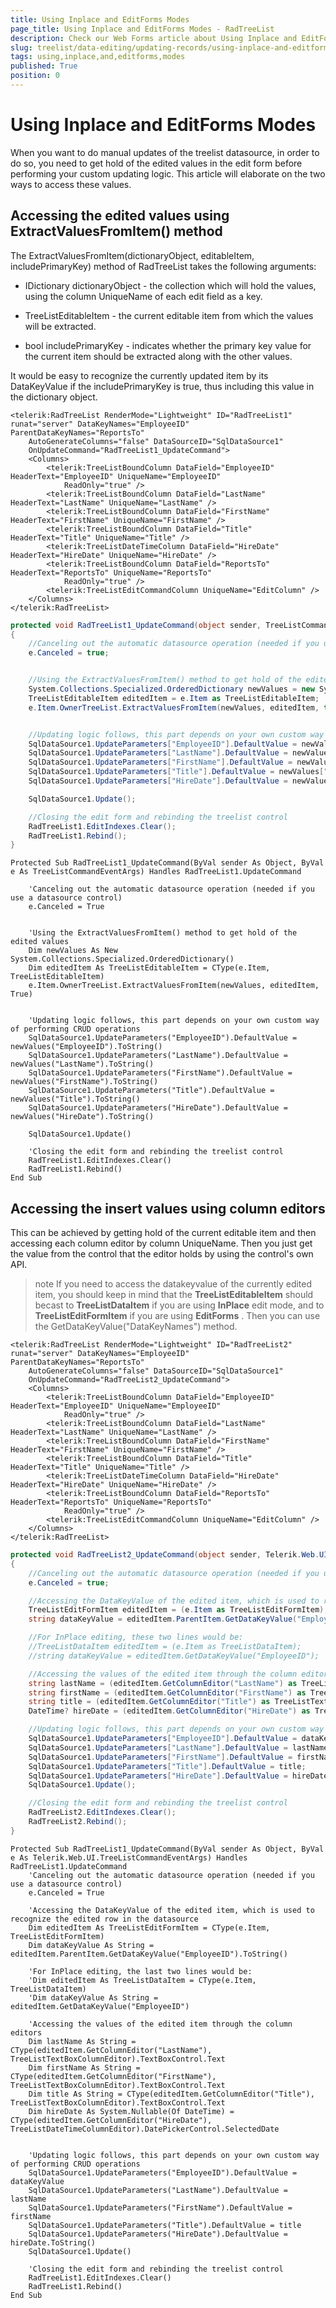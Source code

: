 ```yaml
---
title: Using Inplace and EditForms Modes
page_title: Using Inplace and EditForms Modes - RadTreeList
description: Check our Web Forms article about Using Inplace and EditForms Modes.
slug: treelist/data-editing/updating-records/using-inplace-and-editforms-modes
tags: using,inplace,and,editforms,modes
published: True
position: 0
---
```


# Using Inplace and EditForms Modes



When you want to do manual updates of the treelist datasource, in order to do so, you need to get hold of the edited values in the edit form before performing your custom updating logic. This article will elaborate on the two ways to access these values.

## Accessing the edited values using ExtractValuesFromItem() method

The ExtractValuesFromItem(dictionaryObject, editableItem, includePrimaryKey) method of RadTreeList takes the following arguments:

* IDictionary dictionaryObject - the collection which will hold the values, using the column UniqueName of each edit field as a key.

* TreeListEditableItem - the current editable item from which the values will be extracted.

* bool includePrimaryKey - indicates whether the primary key value for the current item should be extracted along with the other values.

It would be easy to recognize the currently updated item by its DataKeyValue if the includePrimaryKey is true, thus including this value in the dictionary object.



````ASPNET
<telerik:RadTreeList RenderMode="Lightweight" ID="RadTreeList1" runat="server" DataKeyNames="EmployeeID" ParentDataKeyNames="ReportsTo"
	AutoGenerateColumns="false" DataSourceID="SqlDataSource1"
	OnUpdateCommand="RadTreeList1_UpdateCommand">
	<Columns>
		<telerik:TreeListBoundColumn DataField="EmployeeID" HeaderText="EmployeeID" UniqueName="EmployeeID"
			ReadOnly="true" />
		<telerik:TreeListBoundColumn DataField="LastName" HeaderText="LastName" UniqueName="LastName" />
		<telerik:TreeListBoundColumn DataField="FirstName" HeaderText="FirstName" UniqueName="FirstName" />
		<telerik:TreeListBoundColumn DataField="Title" HeaderText="Title" UniqueName="Title" />
		<telerik:TreeListDateTimeColumn DataField="HireDate" HeaderText="HireDate" UniqueName="HireDate" />
		<telerik:TreeListBoundColumn DataField="ReportsTo" HeaderText="ReportsTo" UniqueName="ReportsTo"
			ReadOnly="true" />
		<telerik:TreeListEditCommandColumn UniqueName="EditColumn" />
	</Columns>
</telerik:RadTreeList>
````
````C#
protected void RadTreeList1_UpdateCommand(object sender, TreeListCommandEventArgs e)
{
	//Canceling out the automatic datasource operation (needed if you use a datasource control)
	e.Canceled = true;


	//Using the ExtractValuesFromItem() method to get hold of the edited values
	System.Collections.Specialized.OrderedDictionary newValues = new System.Collections.Specialized.OrderedDictionary();
	TreeListEditableItem editedItem = e.Item as TreeListEditableItem;
	e.Item.OwnerTreeList.ExtractValuesFromItem(newValues, editedItem, true);


	//Updating logic follows, this part depends on your own custom way of performing CRUD operations
	SqlDataSource1.UpdateParameters["EmployeeID"].DefaultValue = newValues["EmployeeID"].ToString();
	SqlDataSource1.UpdateParameters["LastName"].DefaultValue = newValues["LastName"].ToString();
	SqlDataSource1.UpdateParameters["FirstName"].DefaultValue = newValues["FirstName"].ToString();
	SqlDataSource1.UpdateParameters["Title"].DefaultValue = newValues["Title"].ToString();
	SqlDataSource1.UpdateParameters["HireDate"].DefaultValue = newValues["HireDate"].ToString();

	SqlDataSource1.Update();

	//Closing the edit form and rebinding the treelist control
	RadTreeList1.EditIndexes.Clear();
	RadTreeList1.Rebind();
}
````
````VB.NET
Protected Sub RadTreeList1_UpdateCommand(ByVal sender As Object, ByVal e As TreeListCommandEventArgs) Handles RadTreeList1.UpdateCommand

	'Canceling out the automatic datasource operation (needed if you use a datasource control)
	e.Canceled = True


	'Using the ExtractValuesFromItem() method to get hold of the edited values
	Dim newValues As New System.Collections.Specialized.OrderedDictionary()
	Dim editedItem As TreeListEditableItem = CType(e.Item, TreeListEditableItem)
	e.Item.OwnerTreeList.ExtractValuesFromItem(newValues, editedItem, True)


	'Updating logic follows, this part depends on your own custom way of performing CRUD operations
	SqlDataSource1.UpdateParameters("EmployeeID").DefaultValue = newValues("EmployeeID").ToString()
	SqlDataSource1.UpdateParameters("LastName").DefaultValue = newValues("LastName").ToString()
	SqlDataSource1.UpdateParameters("FirstName").DefaultValue = newValues("FirstName").ToString()
	SqlDataSource1.UpdateParameters("Title").DefaultValue = newValues("Title").ToString()
	SqlDataSource1.UpdateParameters("HireDate").DefaultValue = newValues("HireDate").ToString()

	SqlDataSource1.Update()

	'Closing the edit form and rebinding the treelist control
	RadTreeList1.EditIndexes.Clear()
	RadTreeList1.Rebind()
End Sub
````


## Accessing the insert values using column editors

This can be achieved by getting hold of the current editable item and then accessing each column editor by column UniqueName. Then you just get the value from the control that the editor holds by using the control's own API.

>note If you need to access the datakeyvalue of the currently edited item, you should keep in mind that the **TreeListEditableItem** should becast to **TreeListDataItem** if you are using **InPlace** edit mode, and to **TreeListEditFormItem** if you are using **EditForms** . Then you can use the GetDataKeyValue("DataKeyNames") method.
>




````ASPNET
<telerik:RadTreeList RenderMode="Lightweight" ID="RadTreeList2" runat="server" DataKeyNames="EmployeeID" ParentDataKeyNames="ReportsTo"
	AutoGenerateColumns="false" DataSourceID="SqlDataSource1"
	OnUpdateCommand="RadTreeList2_UpdateCommand">
	<Columns>
		<telerik:TreeListBoundColumn DataField="EmployeeID" HeaderText="EmployeeID" UniqueName="EmployeeID"
			ReadOnly="true" />
		<telerik:TreeListBoundColumn DataField="LastName" HeaderText="LastName" UniqueName="LastName" />
		<telerik:TreeListBoundColumn DataField="FirstName" HeaderText="FirstName" UniqueName="FirstName" />
		<telerik:TreeListBoundColumn DataField="Title" HeaderText="Title" UniqueName="Title" />
		<telerik:TreeListDateTimeColumn DataField="HireDate" HeaderText="HireDate" UniqueName="HireDate" />
		<telerik:TreeListBoundColumn DataField="ReportsTo" HeaderText="ReportsTo" UniqueName="ReportsTo"
			ReadOnly="true" />
		<telerik:TreeListEditCommandColumn UniqueName="EditColumn" />
	</Columns>
</telerik:RadTreeList>
````
````C#
protected void RadTreeList2_UpdateCommand(object sender, Telerik.Web.UI.TreeListCommandEventArgs e)
{
	//Canceling out the automatic datasource operation (needed if you use a datasource control)
	e.Canceled = true;

	//Accessing the DataKeyValue of the edited item, which is used to recognize the edited row in the datasource
	TreeListEditFormItem editedItem = (e.Item as TreeListEditFormItem);
	string dataKeyValue = editedItem.ParentItem.GetDataKeyValue("EmployeeID").ToString();

	//For InPlace editing, these two lines would be:
	//TreeListDataItem editedItem = (e.Item as TreeListDataItem);
	//string dataKeyValue = editedItem.GetDataKeyValue("EmployeeID");

	//Accessing the values of the edited item through the column editors
	string lastName = (editedItem.GetColumnEditor("LastName") as TreeListTextBoxColumnEditor).TextBoxControl.Text;
	string firstName = (editedItem.GetColumnEditor("FirstName") as TreeListTextBoxColumnEditor).TextBoxControl.Text;
	string title = (editedItem.GetColumnEditor("Title") as TreeListTextBoxColumnEditor).TextBoxControl.Text;
	DateTime? hireDate = (editedItem.GetColumnEditor("HireDate") as TreeListDateTimeColumnEditor).DatePickerControl.SelectedDate;

	//Updating logic follows, this part depends on your own custom way of performing CRUD operations
	SqlDataSource1.UpdateParameters["EmployeeID"].DefaultValue = dataKeyValue;
	SqlDataSource1.UpdateParameters["LastName"].DefaultValue = lastName;
	SqlDataSource1.UpdateParameters["FirstName"].DefaultValue = firstName;
	SqlDataSource1.UpdateParameters["Title"].DefaultValue = title;
	SqlDataSource1.UpdateParameters["HireDate"].DefaultValue = hireDate.ToString();
	SqlDataSource1.Update();

	//Closing the edit form and rebinding the treelist control
	RadTreeList2.EditIndexes.Clear();
	RadTreeList2.Rebind();
}
````
````VB.NET
Protected Sub RadTreeList1_UpdateCommand(ByVal sender As Object, ByVal e As Telerik.Web.UI.TreeListCommandEventArgs) Handles RadTreeList1.UpdateCommand
	'Canceling out the automatic datasource operation (needed if you use a datasource control)
	e.Canceled = True

	'Accessing the DataKeyValue of the edited item, which is used to recognize the edited row in the datasource
	Dim editedItem As TreeListEditFormItem = CType(e.Item, TreeListEditFormItem)
	Dim dataKeyValue As String = editedItem.ParentItem.GetDataKeyValue("EmployeeID").ToString()

	'For InPlace editing, the last two lines would be:
	'Dim editedItem As TreeListDataItem = CType(e.Item, TreeListDataItem)
	'Dim dataKeyValue As String = editedItem.GetDataKeyValue("EmployeeID")

	'Accessing the values of the edited item through the column editors
	Dim lastName As String = CType(editedItem.GetColumnEditor("LastName"), TreeListTextBoxColumnEditor).TextBoxControl.Text
	Dim firstName As String = CType(editedItem.GetColumnEditor("FirstName"), TreeListTextBoxColumnEditor).TextBoxControl.Text
	Dim title As String = CType(editedItem.GetColumnEditor("Title"), TreeListTextBoxColumnEditor).TextBoxControl.Text
	Dim hireDate As System.Nullable(Of DateTime) = CType(editedItem.GetColumnEditor("HireDate"), TreeListDateTimeColumnEditor).DatePickerControl.SelectedDate


	'Updating logic follows, this part depends on your own custom way of performing CRUD operations
	SqlDataSource1.UpdateParameters("EmployeeID").DefaultValue = dataKeyValue
	SqlDataSource1.UpdateParameters("LastName").DefaultValue = lastName
	SqlDataSource1.UpdateParameters("FirstName").DefaultValue = firstName
	SqlDataSource1.UpdateParameters("Title").DefaultValue = title
	SqlDataSource1.UpdateParameters("HireDate").DefaultValue = hireDate.ToString()
	SqlDataSource1.Update()

	'Closing the edit form and rebinding the treelist control
	RadTreeList1.EditIndexes.Clear()
	RadTreeList1.Rebind()
End Sub
````

